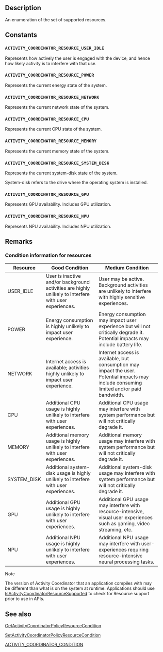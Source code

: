 ## Description

An enumeration of the set of supported resources.

## Constants

### `ACTIVITY_COORDINATOR_RESOURCE_USER_IDLE`

Represents how actively the user is engaged with the device, and hence how likely activity is to interfere with that use.

### `ACTIVITY_COORDINATOR_RESOURCE_POWER`

Represents the current energy state of the system.

### `ACTIVITY_COORDINATOR_RESOURCE_NETWORK`

Represents the current network state of the system.

### `ACTIVITY_COORDINATOR_RESOURCE_CPU`

Represents the current CPU state of the system.

### `ACTIVITY_COORDINATOR_RESOURCE_MEMORY`

Represents the current memory state of the system.

### `ACTIVITY_COORDINATOR_RESOURCE_SYSTEM_DISK`

Represents the current system-disk state of the system.

System-disk refers to the drive where the operating system is installed.

### `ACTIVITY_COORDINATOR_RESOURCE_GPU`

Represents GPU availability. Includes GPU utilization.

### `ACTIVITY_COORDINATOR_RESOURCE_NPU`

Represents NPU availability. Includes NPU utilization.

## Remarks

### Condition information for resources

| Resource | Good Condition | Medium Condition |
|-----|-----|-----|
| USER_IDLE | User is inactive and/or background activities are highly unlikely to interfere with user experiences. | User may be active. Background activities are unlikely to interfere with highly sensitive experiences. |
| POWER | Energy consumption is highly unlikely to impact user experience. | Energy consumption may impact user experience but will not critically degrade it. Potential impacts may include battery life. |
| NETWORK | Internet access is available; activities highly unlikely to impact user experience. | Internet access is available, but consumption may impact the user. Potential impacts may include consuming limited and/or paid bandwidth. |
| CPU | Additional CPU usage is highly unlikely to interfere with user experiences. | Additional CPU usage may interfere with system performance but will not critically degrade it. |
| MEMORY | Additional memory usage is highly unlikely to interfere with user experiences. | Additional memory usage may interfere with system performance but will not critically degrade it. |
| SYSTEM_DISK | Additional system-disk usage is highly unlikely to interfere with user experiences. | Additional system-disk usage may interfere with system performance but will not critically degrade it. |
| GPU | Additional GPU usage is highly unlikely to interfere with user experiences. | Additional GPU usage may interfere with resource-intensive, visual user experiences such as gaming, video streaming, etc. |
| NPU | Additional NPU usage is highly unlikely to interfere with user experiences. | Additional NPU usage may interfere with user-experiences requiring resource-intensive neural processing tasks. |

> [!NOTE]
> The version of Activity Coordinator that an application compiles with may be different than what is on the system at runtime. Applications should use [IsActivityCoordinatorResourceSupported](https://learn.microsoft.com/windows/win32/api/activitycoordinator/nf-activitycoordinator-isactivitycoordinatorresourcesupported) to check for Resource support prior to use in APIs.

## See also

[GetActivityCoordinatorPolicyResourceCondition](https://learn.microsoft.com/windows/win32/api/activitycoordinator/nf-activitycoordinator-getactivitycoordinatorpolicyresourcecondition)

[SetActivityCoordinatorPolicyResourceCondition](https://learn.microsoft.com/windows/win32/api/activitycoordinator/nf-activitycoordinator-setactivitycoordinatorpolicyresourcecondition)

[ACTIVITY_COORDINATOR_CONDITION](https://learn.microsoft.com/windows/win32/api/activitycoordinatortypes/ne-activitycoordinatortypes-activity_coordinator_condition)